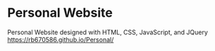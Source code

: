 # Personal Website
Personal Website designed with HTML, CSS, JavaScript, and JQuery
https://rb670586.github.io/Personal/
